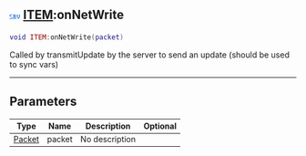 ## ![server](.gitbook/assets/server.png) [ITEM](./readme/ITEM/README.md):onNetWrite

```lua
void ITEM:onNetWrite(packet)
```

Called by transmitUpdate by the server to send an update (should be used to sync vars)

------
## Parameters

| Type   | Name | Description | Optional |
| ------ | ---- | ----------- | -------: |
| [Packet](./readme/Packet/README.md) | packet | No description |  |

